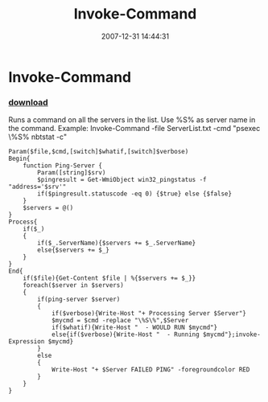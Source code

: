 ﻿---
pid:            96
poster:         BSonPosh
title:          Invoke-Command
date:           2007-12-31 14:44:31
format:         posh
parent:         0
parent:         0

---

# Invoke-Command

### [download](96.ps1)

Runs a command on all the servers in the list. Use %S% as server name in the command. 
Example:
Invoke-Command -file ServerList.txt -cmd "psexec \\%S% nbtstat -c"

```posh
Param($file,$cmd,[switch]$whatif,[switch]$verbose)
Begin{
    function Ping-Server {
        Param([string]$srv)
        $pingresult = Get-WmiObject win32_pingstatus -f "address='$srv'"
        if($pingresult.statuscode -eq 0) {$true} else {$false}
    }
    $servers = @()
}
Process{
    if($_)
    {
        if($_.ServerName){$servers += $_.ServerName}
        else{$servers += $_}
    }
}
End{
    if($file){Get-Content $file | %{$servers += $_}}
    foreach($server in $servers)
    {
        if(ping-server $server)
        {
            if($verbose){Write-Host "+ Processing Server $Server"}
            $mycmd = $cmd -replace "\%S\%",$Server
            if($whatif){Write-Host "  - WOULD RUN $mycmd"}
            else{if($verbose){Write-Host "  - Running $mycmd"};invoke-Expression $mycmd}
        }
        else
        {
            Write-Host "+ $Server FAILED PING" -foregroundcolor RED
        }
    } 
}
```
